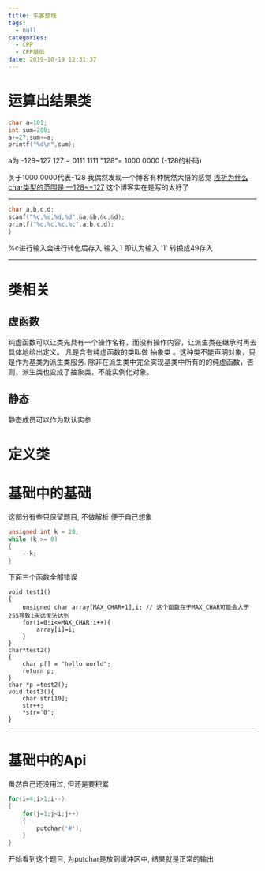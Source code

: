 ```yaml
---
title: 牛客整理
tags:
  - null
categories:
  - CPP
  - CPP基础
date: 2019-10-19 12:31:37
---
```


# 运算出结果类
```c++
char a=101;
int sum=200;
a+=27;sum+=a;
printf("%d\n",sum);
```
a为 -128~127 
 127  = 0111 1111
"128"= 1000 0000 (-128的补码)

关于1000 0000代表-128 我偶然发现一个博客有种恍然大悟的感觉
[浅析为什么char类型的范围是 —128~+127](https://blog.csdn.net/daiyutage/article/details/8575248)
这个博客实在是写的太好了

---
```c++
char a,b,c,d;
scanf("%c,%c,%d,%d",&a,&b,&c,&d);
printf("%c,%c,%c,%c",a,b,c,d);
}
```
%c进行输入会进行转化后存入
输入 1 即认为输入 '1' 转换成49存入

---

# 类相关
## 虚函数
纯虚函数可以让类先具有一个操作名称，而没有操作内容，让派生类在继承时再去具体地给出定义。
凡是含有纯虚函数的类叫做 抽象类 。这种类不能声明对象，只是作为基类为派生类服务.
除非在派生类中完全实现基类中所有的的纯虚函数，否则，派生类也变成了抽象类，不能实例化对象。

## 静态
静态成员可以作为默认实参

# 定义类

# 基础中的基础
这部分有些只保留题目, 不做解析 便于自己想象
```c++
unsigned int k = 20;
while (k >= 0)
{
	--k;
}
```

下面三个函数全部错误
```
void test1()
{
    unsigned char array[MAX_CHAR+1],i; // 这个函数在于MAX_CHAR可能会大于255导致i永远无法达到
    for(i=0;i<=MAX_CHAR;i++){
        array[i]=i;
    }
}
char*test2()
{
    char p[] = "hello world";
    return p;
}
char *p =test2();
void test3(){
    char str[10];
    str++;
    *str='0';
}
```
---

# 基础中的Api
虽然自己还没用过, 但还是要积累
```c++
for(i=4;i>1;i--)
{
	for(j=1;j<i;j++)
	{
		putchar('#');
	}
}
```
开始看到这个题目, 为putchar是放到缓冲区中, 结果就是正常的输出
